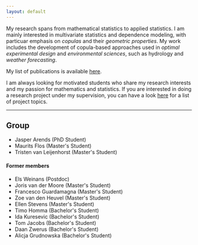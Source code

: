 ```yaml
---
layout: default
---
```



My research spans from mathematical statistics to applied statistics. I am mainly interested in multivariate statistics and dependence modeling, with particuar emphasis on _copulas_ and their _geometric properties_. My work includes the development of copula-based approaches used in _optimal experimental design_ and _environmental sciences_, such as hydrology and _weather forecasting_.

My list of publications is available [here](https://research.tue.nl/en/persons/elisa-perrone/publications/).


I am always looking for motivated students who share my research interests and my passion for mathematics and statistics. If you are interested in doing a research project under my supervision, you can have a look [here](teaching.html) for a list of project topics.


---

## Group
* Jasper Arends (PhD Student)
* Maurits Flos (Master's Student)
* Tristen van Leijenhorst (Master's Student) 


#### Former members
* Els Weinans (Postdoc)
* Joris van der Moore (Master's Student)
* Francesco Guardamagna (Master's Student)
* Zoe van den Heuvel (Master's Student)
* Ellen Stevens (Master's Student)
* Timo Homma (Bachelor's Student)
* Ida Kuresevic (Bachelor's Student)
* Tom Jacobs (Bachelor's Student)
* Daan Zwerus (Bachelor's Student)
* Alicja Grudnowska (Bachelor's Student)



<br>
<br>
